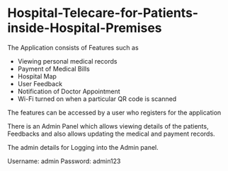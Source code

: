 # Hospital-Telecare-for-Patients-inside-Hospital-Premises

The Application consists of Features such as 

* Viewing personal medical records
* Payment of Medical Bills
* Hospital Map
* User Feedback
* Notification of Doctor Appointment
* Wi-Fi turned on when a particular QR code is scanned 

The features can be accessed by a user who registers for the application

There is an Admin Panel which allows viewing details of the patients, Feedbacks and also allows updating the medical and payment records.

The admin details for Logging into the Admin panel.

Username: admin
Password: admin123
